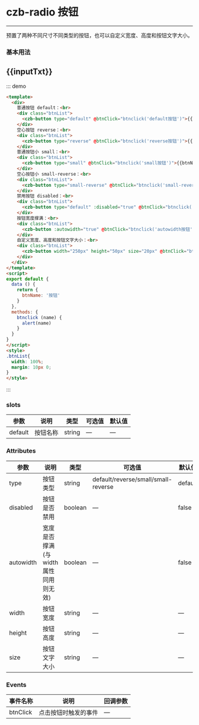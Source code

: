 <script>
export default {
  data () {
    return {
      inputTxt: '',
      btnName: '按钮',
      radioData: [
        {key: 0, value: 'radio按钮1', isChoosed:true},
        {key: 1, value: 'radio按钮2'},
        {key: 2, value: 'radio按钮3'},
        {key: 3, value: 'radio按钮4'},
        {key: 4, value: 'radio按钮5', disabled: true}
      ]
    }
  },
  methods: {
    btnclick (name) {
      alert(name)
    },
    chooseItem (item) {
      console.log(item)
    }
  }
}
</script>
<style>
.btnList{
  width: 100%;
  margin: 10px 0;
}
.buttoninline{
  display:inline-block;
}
</style>
# czb-radio 按钮
----
预置了两种不同尺寸不同类型的按钮，也可以自定义宽度、高度和按钮文字大小。
### 基本用法
<div class="myinput"><czb-radio :datas="radioData" v-model="inputTxt"></czb-radio></div>
<div class="myinput"><czb-radio :datas="radioData" v-model="inputTxt" :inline="true"></czb-radio></div>
<div class="myinput"><czb-radio :datas="radioData" v-model="inputTxt" :inline="true" :hasborder="true"></czb-radio></div>
<div class="myinput"><czb-radio :datas="radioData" v-model="inputTxt" :hasborder="true" @chooseItem="chooseItem"></czb-radio></div>

## {{inputTxt}}
::: demo
```html
<template>
  <div>
    普通按钮 default：<br>
    <div class="btnList">
      <czb-button type="default" @btnClick="btnclick('default按钮')">{{btnName}}</czb-button>
    </div>
    空心按钮 reverse：<br>
    <div class="btnList">
      <czb-button type="reverse" @btnClick="btnclick('reverse按钮')">{{btnName}}</czb-button>
    </div>
    普通按钮小 small：<br>
    <div class="btnList">
      <czb-button type="small" @btnClick="btnclick('small按钮')">{{btnName}}</czb-button>
    </div>
    空心按钮小 small-reverse：<br>
    <div class="btnList">
      <czb-button type="small-reverse" @btnClick="btnclick('small-reverse按钮')">{{btnName}}</czb-button>
    </div>
    禁用按钮 disabled：<br>
    <div class="btnList">
      <czb-button type="default" :disabled="true" @btnClick="btnclick('disabled按钮')">{{btnName}}</czb-button>
    </div>
    按钮宽度撑满：<br>
    <div class="btnList">
      <czb-button :autowidth="true" @btnClick="btnclick('autowidth按钮')">{{btnName}}</czb-button>
    </div>
    自定义宽度、高度和按钮文字大小：<br>
    <div class="btnList">
      <czb-button width="250px" height="50px" size="20px" @btnClick="btnclick('reverse+autowidth按钮')">{{btnName}}</czb-button>
    </div>
  </div>
</template>
<script>
export default {
  data () {
    return {
      btnName: '按钮'
    }
  },
  methods: {
    btnclick (name) {
      alert(name)
    }
  }
}
</script>
<style>
.btnList{
  width: 100%;
  margin: 10px 0;
}
</style>
```
:::
### slots
| 参数      | 说明                                 | 类型      | 可选值       | 默认值   |
|---------- |------------------------------------ |---------- |------------- |-------- |
|default    |	按钮名称  |	string   |	—           |	  —     |
### Attributes
| 参数      | 说明                                 | 类型      | 可选值       | 默认值   |
|---------- |------------------------------------ |---------- |------------- |-------- |
|type	  | 按钮类型    |	string   | default/reverse/small/small-reverse   |default|
|disabled	    | 按钮是否禁用    |	boolean   | —   |false |
|autowidth	  | 宽度是否撑满(与width属性同用则无效)    |	boolean   | —   |false |
|width	    | 按钮宽度   |	string   | —   |—|
|height	    | 按钮高度   |	string   | —   |—|
|size	  | 按钮文字大小   |	string   | —   |—|
### Events
| 事件名称      | 说明       | 回调参数   |
|------------- |----------- |---------  |
|btnClick    |点击按钮时触发的事件| —  |
